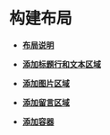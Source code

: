 # 构建布局



- **[布局说明](ui-js-building-ui-layout-intro.md)**

- **[添加标题行和文本区域](ui-js-building-ui-layout-text.md)**

- **[添加图片区域](ui-js-building-ui-layout-image.md)**

- **[添加留言区域](ui-js-building-ui-layout-comment.md)**

- **[添加容器](ui-js-building-ui-layout-external-container.md)**
